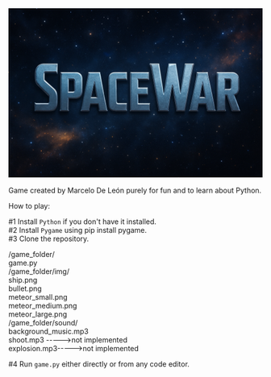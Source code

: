 <img src ="/img/Title.png">

Game created by Marcelo De León purely for fun and to learn about Python.

How to play:

#1 Install <code>Python</code> if you don't have it installed.<br>
#2 Install <code>Pygame</code> using pip install pygame.<br>
#3 Clone the repository.

/game_folder/<br>
game.py<br>
/game_folder/img/<br>
ship.png<br>
bullet.png<br>
meteor_small.png<br>
meteor_medium.png<br>
meteor_large.png<br>
/game_folder/sound/<br>
background_music.mp3<br>
shoot.mp3 ----->not implemented<br>
explosion.mp3----->not implemented

#4 Run <code>game.py</code> either directly or from any code editor.


